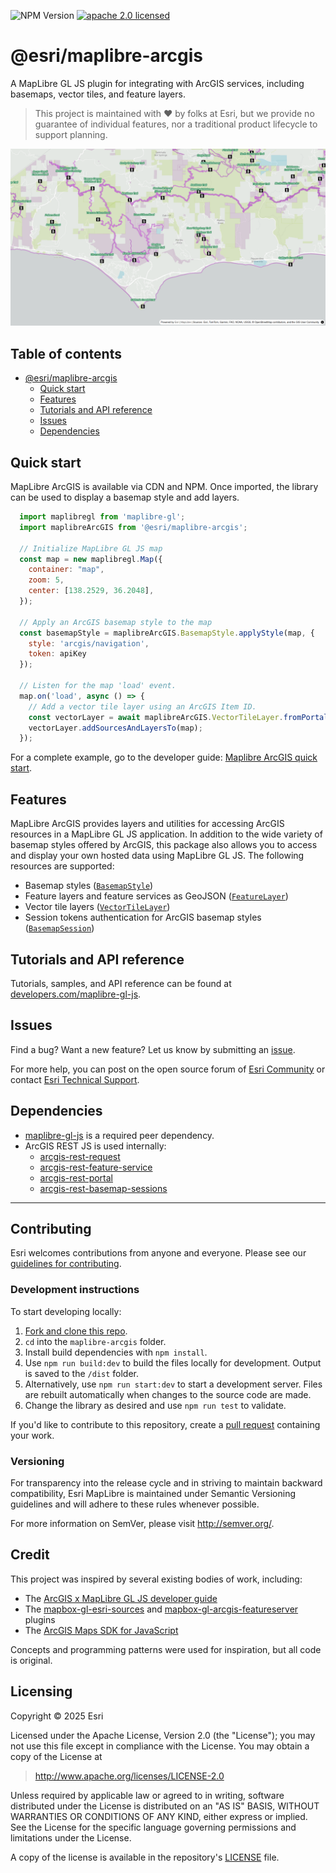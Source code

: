 ![NPM Version](https://img.shields.io/npm/v/%40esri%2Fmaplibre-arcgis?style=flat-square&color=blue)
[![apache 2.0 licensed][license-img]][license-url]

[license-img]: https://img.shields.io/badge/license-Apache%202.0-orange.svg?style=flat-square
[license-url]: #licensing

# @esri/maplibre-arcgis

A MapLibre GL JS plugin for integrating with ArcGIS services, including basemaps, vector tiles, and feature layers.

> This project is maintained with ❤️ by folks at Esri, but we provide no guarantee of individual features, nor a traditional product lifecycle to support planning.

![Trails and parks styled with MapLibre ArcGIS.](./examples/trails-parks-styled.png)

## Table of contents

- [@esri/maplibre-arcgis](#esrimaplibre-arcgis)
  - [Quick start](#quick-start)
  - [Features](#features)
  - [Tutorials and API reference](#tutorials-and-api-reference)
  - [Issues](#issues)
  - [Dependencies](#dependencies)

## Quick start

MapLibre ArcGIS is available via CDN and NPM. Once imported, the library can be used to display a basemap style and add layers.

```js
  import maplibregl from 'maplibre-gl';
  import maplibreArcGIS from '@esri/maplibre-arcgis';

  // Initialize MapLibre GL JS map
  const map = new maplibregl.Map({
    container: "map",
    zoom: 5,
    center: [138.2529, 36.2048],
  });

  // Apply an ArcGIS basemap style to the map
  const basemapStyle = maplibreArcGIS.BasemapStyle.applyStyle(map, {
    style: 'arcgis/navigation',
    token: apiKey
  });

  // Listen for the map 'load' event.
  map.on('load', async () => {
    // Add a vector tile layer using an ArcGIS Item ID.
    const vectorLayer = await maplibreArcGIS.VectorTileLayer.fromPortalItem('b8f6941ceb874d72a7c37418c3e8108d');
    vectorLayer.addSourcesAndLayersTo(map);
  });
```

For a complete example, go to the developer guide: [Maplibre ArcGIS quick start](https://developers.arcgis.com/maplibre-gl-js/get-started/).

## Features

MapLibre ArcGIS provides layers and utilities for accessing ArcGIS resources in a MapLibre GL JS application. In addition to the wide variety of basemap styles offered by ArcGIS, this package also allows you to access and display your own hosted data using MapLibre GL JS. The following resources are supported:

* Basemap styles ([`BasemapStyle`](/))
* Feature layers and feature services as GeoJSON ([`FeatureLayer`](/))
* Vector tile layers ([`VectorTileLayer`](/))
* Session tokens authentication for ArcGIS basemap styles ([`BasemapSession`](/))

## Tutorials and API reference

Tutorials, samples, and API reference can be found at [developers.com/maplibre-gl-js](https://developers.arcgis.com/maplibre-gl-js/).

<!--## Frequently asked questions

TODO-->

## Issues

Find a bug? Want a new feature? Let us know by submitting an [issue](https://github.com/Esri/maplibre-arcgis/issues).

For more help, you can post on the open source forum of [Esri Community](https://community.esri.com/t5/open-source-mapping-libraries/ct-p/open-source-mapping-libraries) or contact [Esri Technical Support](https://support.esri.com/en-us/contact).

## Dependencies

* [maplibre-gl-js](https://github.com/maplibre/maplibre-gl-js/) is a required peer dependency.
* ArcGIS REST JS is used internally:
    * [arcgis-rest-request](https://github.com/Esri/arcgis-rest-js/tree/main/packages/arcgis-rest-request)
    * [arcgis-rest-feature-service](https://github.com/Esri/arcgis-rest-js/tree/main/packages/arcgis-rest-feature-service)
    * [arcgis-rest-portal](https://github.com/Esri/arcgis-rest-js/tree/main/packages/arcgis-rest-portal)
    * [arcgis-rest-basemap-sessions](https://github.com/Esri/arcgis-rest-js/tree/main/packages/arcgis-rest-basemap-sessions)

---

## Contributing

Esri welcomes contributions from anyone and everyone. Please see our [guidelines for contributing](/CONTRIBUTING.md).

### Development instructions

To start developing locally:

1. [Fork and clone this repo](https://docs.github.com/en/pull-requests/collaborating-with-pull-requests/working-with-forks/fork-a-repo).
2. `cd` into the `maplibre-arcgis` folder.
3. Install build dependencies with `npm install`.
4. Use `npm run build:dev` to build the files locally for development. Output is saved to the `/dist` folder.
5. Alternatively, use `npm run start:dev` to start a development server. Files are rebuilt automatically when changes to the source code are made.
6. Change the library as desired and use `npm run test` to validate.

If you'd like to contribute to this repository, create a [pull request](https://docs.github.com/en/pull-requests/collaborating-with-pull-requests/proposing-changes-to-your-work-with-pull-requests/creating-a-pull-request) containing your work.

### Versioning

For transparency into the release cycle and in striving to maintain backward compatibility, Esri MapLibre is maintained under Semantic Versioning guidelines and will adhere to these rules whenever possible.

For more information on SemVer, please visit http://semver.org/.

## Credit

This project was inspired by several existing bodies of work, including:
* The [ArcGIS x MapLibre GL JS developer guide](https://developers.arcgis.com/maplibre-gl-js/)
* The [mapbox-gl-esri-sources](https://github.com/frontiersi/mapbox-gl-esri-sources) and [mapbox-gl-arcgis-featureserver](https://github.com/rowanwins/mapbox-gl-arcgis-featureserver) plugins
* The [ArcGIS Maps SDK for JavaScript](https://developers.arcgis.com/javascript/latest/)

Concepts and programming patterns were used for inspiration, but all code is original.

## Licensing

Copyright © 2025 Esri

Licensed under the Apache License, Version 2.0 (the "License"); you may not use this file except in compliance with the License. You may obtain a copy of the License at

> http://www.apache.org/licenses/LICENSE-2.0

Unless required by applicable law or agreed to in writing, software distributed under the License is distributed on an "AS IS" BASIS, WITHOUT WARRANTIES OR CONDITIONS OF ANY KIND, either express or implied. See the License for the specific language governing permissions and limitations under the License.

A copy of the license is available in the repository's [LICENSE](/LICENSE) file.
